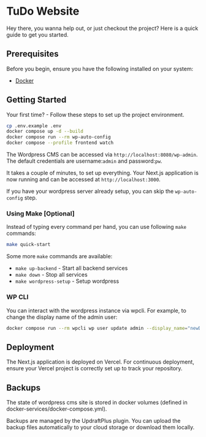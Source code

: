 # TuDo Website

Hey there, you wanna help out, or just checkout the project? Here is a quick guide to get you started.

## Prerequisites

Before you begin, ensure you have the following installed on your system:
- [Docker](https://docs.docker.com/get-docker/)

## Getting Started

Your first time? - Follow these steps to set up the project environment.

   ```bash
   cp .env.example .env
   docker compose up -d --build
   docker compose run --rm wp-auto-config
   docker compose --profile frontend watch
   ```

The Wordpress CMS can be accessed via `http://localhost:8080/wp-admin`.
The default credentials are username:`admin` and password:`pw`.

It takes a couple of minutes, to set up everything.
Your Next.js application is now running and can be accessed at `http://localhost:3000`.

If you have your wordpress server already setup, you can skip the `wp-auto-config` step.

### Using Make [Optional]
Instead of typing every command per hand, you can use following `make` commands:

   ```bash
   make quick-start
   ```

Some more `make` commands are available:
- `make up-backend` - Start all backend services
- `make down` - Stop all services
- `make wordpress-setup` - Setup wordpress

### WP CLI
You can interact with the wordpress instance via wpcli. For example, to change the display name of the admin user:
   ```bash
  docker compose run --rm wpcli wp user update admin --display_name="newDisplayName"
   ```

## Deployment

The Next.js application is deployed on Vercel. For continuous deployment, ensure your Vercel project is correctly set up to track your repository.

## Backups

The state of wordpress cms site is stored in docker volumes (defined in docker-services/docker-compose.yml).

Backups are  managed by the UpdraftPlus plugin. You can upload the backup files automatically to your cloud storage or download them locally.

